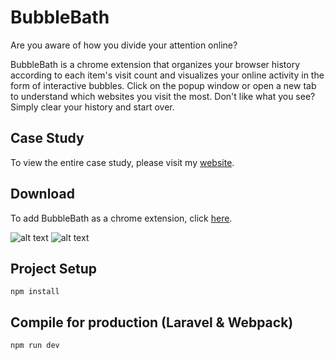# BubbleBath

Are you aware of how you divide your attention online?

BubbleBath is a chrome extension that organizes your browser history according to each item's visit count and visualizes your online activity in the form of interactive bubbles. Click on the popup window or open a new tab to understand which websites you visit the most. Don't like what you see? Simply clear your history and start over.

## Case Study

To view the entire case study, please visit my [website](https://www.maxi.studio/chromeKit).

## Download

To add BubbleBath as a chrome extension, click [here](https://chrome.google.com/webstore/detail/bubblebath/aibknmkfhgkppfflcdkbmblojihiojjo).

![alt text](https://cdn.glitch.com/b4cd9c5e-4515-4298-ac12-97fd727eaf29%2F210505_Screen_Shot_5.png?v=1620239681834)
![alt text](https://cdn.glitch.com/b4cd9c5e-4515-4298-ac12-97fd727eaf29%2F210505_Screen_Shot_6.png?v=1620239682737)

## Project Setup

```
npm install
```

## Compile for production (Laravel & Webpack)

```
npm run dev
```
